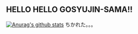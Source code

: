 ## HELLO HELLO GOSYUJIN-SAMA!!

[![Anurag's github stats](https://github-readme-stats.vercel.app/api?username=XXXalice)](https://github.com/anuraghazra/github-readme-stats)
ちかれた。。。
